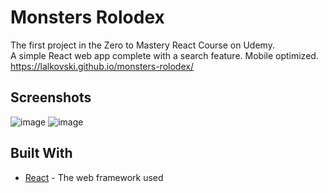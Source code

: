 # Monsters Rolodex

The first project in the Zero to Mastery React Course on Udemy.<br/>
A simple React web app complete with a search feature. Mobile optimized.
https://lalkovski.github.io/monsters-rolodex/

## Screenshots
![image](https://user-images.githubusercontent.com/37442651/78364609-079a2500-75be-11ea-9496-b942de1893cd.png)
![image](https://user-images.githubusercontent.com/37442651/78364651-1f71a900-75be-11ea-9dde-d73109624df5.png)

## Built With

* [React](https://reactjs.org/docs/) - The web framework used
